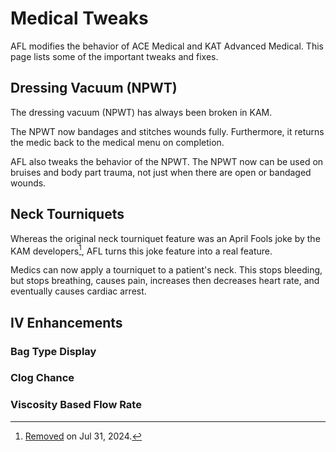 # Medical Tweaks

AFL modifies the behavior of ACE Medical and KAT Advanced Medical. This page lists some of the important tweaks and fixes.

## Dressing Vacuum (NPWT)

The dressing vacuum (NPWT) has always been broken in KAM.

The NPWT now bandages and stitches wounds fully. Furthermore, it returns the medic back to the medical menu
on completion.

AFL also tweaks the behavior of the NPWT. The NPWT now can be used on bruises and body part trauma, not just when
there are open or bandaged wounds.

## Neck Tourniquets

Whereas the original neck tourniquet feature was an April Fools joke by the KAM developers[^1], AFL turns this joke feature
into a real feature.

Medics can now apply a tourniquet to a patient's neck. This stops bleeding, but stops breathing, causes pain,
increases then decreases heart rate, and eventually causes cardiac arrest.

## IV Enhancements

### Bag Type Display

### Clog Chance

### Viscosity Based Flow Rate

[^1]: [Removed](https://github.com/KAT-Advanced-Medical/KAM/pull/567) on Jul 31, 2024.

